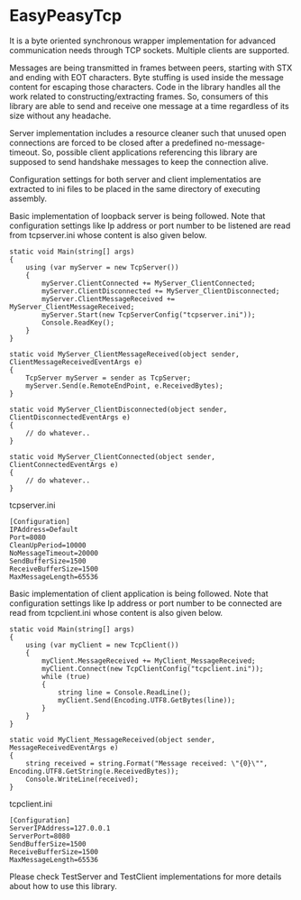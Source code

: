 # EasyPeasyTcp

It is a byte oriented synchronous wrapper implementation for advanced communication needs through TCP sockets. Multiple clients are supported. 

Messages are being transmitted in frames between peers, starting with STX and ending with EOT characters. Byte stuffing is used inside the message content for escaping those characters. Code in the library handles all the work related to constructing/extracting frames. So, consumers of this library are able to send and receive one message at a time regardless of its size without any headache. 

Server implementation includes a resource cleaner such that unused open connections are forced to be closed after a predefined no-message-timeout. So, possible client applications referencing this library are supposed to send handshake messages to keep the connection alive. 

Configuration settings for both server and client implementatios are extracted to ini files to be placed in the same directory of executing assembly. 

Basic implementation of loopback server is being followed. Note that configuration settings like Ip address or port number to be listened are read from tcpserver.ini whose content is also given below.

```
static void Main(string[] args)
{
    using (var myServer = new TcpServer())
    {
        myServer.ClientConnected += MyServer_ClientConnected;
        myServer.ClientDisconnected += MyServer_ClientDisconnected;
        myServer.ClientMessageReceived += MyServer_ClientMessageReceived;
        myServer.Start(new TcpServerConfig("tcpserver.ini"));
        Console.ReadKey();
    }
}

static void MyServer_ClientMessageReceived(object sender, ClientMessageReceivedEventArgs e)
{
    TcpServer myServer = sender as TcpServer;
    myServer.Send(e.RemoteEndPoint, e.ReceivedBytes);
}

static void MyServer_ClientDisconnected(object sender, ClientDisconnectedEventArgs e)
{
    // do whatever..
}

static void MyServer_ClientConnected(object sender, ClientConnectedEventArgs e)
{
    // do whatever..
}
```

tcpserver.ini
```
[Configuration]
IPAddress=Default
Port=8080
CleanUpPeriod=10000
NoMessageTimeout=20000
SendBufferSize=1500
ReceiveBufferSize=1500
MaxMessageLength=65536
```

Basic implementation of client application is being followed. Note that configuration settings like Ip address or port number to be connected are read from tcpclient.ini whose content is also given below.

```
static void Main(string[] args)
{
    using (var myClient = new TcpClient())
    {
        myClient.MessageReceived += MyClient_MessageReceived;
        myClient.Connect(new TcpClientConfig("tcpclient.ini"));
        while (true)
        {
            string line = Console.ReadLine();
            myClient.Send(Encoding.UTF8.GetBytes(line));
        }
    }
}

static void MyClient_MessageReceived(object sender, MessageReceivedEventArgs e)
{
    string received = string.Format("Message received: \"{0}\"", Encoding.UTF8.GetString(e.ReceivedBytes));
    Console.WriteLine(received);
}
```

tcpclient.ini
```
[Configuration]
ServerIPAddress=127.0.0.1
ServerPort=8080
SendBufferSize=1500
ReceiveBufferSize=1500
MaxMessageLength=65536
```

Please check TestServer and TestClient implementations for more details about how to use this library.
